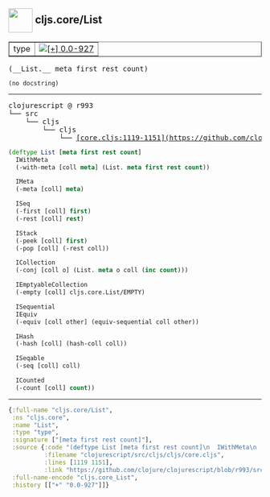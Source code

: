 ## <img width="48px" valign="middle" src="http://i.imgur.com/Hi20huC.png"> cljs.core/List

 <table border="1">
<tr>
<td>type</td>
<td><a href="https://github.com/cljsinfo/api-refs/tree/0.0-927"><img valign="middle" alt="[+] 0.0-927" src="https://img.shields.io/badge/+-0.0--927-lightgrey.svg"></a> </td>
</tr>
</table>

 <samp>
(__List.__ meta first rest count)<br>
</samp>

```
(no docstring)
```

---

 <pre>
clojurescript @ r993
└── src
    └── cljs
        └── cljs
            └── <ins>[core.cljs:1119-1151](https://github.com/clojure/clojurescript/blob/r993/src/cljs/cljs/core.cljs#L1119-L1151)</ins>
</pre>

```clj
(deftype List [meta first rest count]
  IWithMeta
  (-with-meta [coll meta] (List. meta first rest count))

  IMeta
  (-meta [coll] meta)

  ISeq
  (-first [coll] first)
  (-rest [coll] rest)

  IStack
  (-peek [coll] first)
  (-pop [coll] (-rest coll))

  ICollection
  (-conj [coll o] (List. meta o coll (inc count)))

  IEmptyableCollection
  (-empty [coll] cljs.core.List/EMPTY)

  ISequential
  IEquiv
  (-equiv [coll other] (equiv-sequential coll other))

  IHash
  (-hash [coll] (hash-coll coll))

  ISeqable
  (-seq [coll] coll)

  ICounted
  (-count [coll] count))
```


---

```clj
{:full-name "cljs.core/List",
 :ns "cljs.core",
 :name "List",
 :type "type",
 :signature ["[meta first rest count]"],
 :source {:code "(deftype List [meta first rest count]\n  IWithMeta\n  (-with-meta [coll meta] (List. meta first rest count))\n\n  IMeta\n  (-meta [coll] meta)\n\n  ISeq\n  (-first [coll] first)\n  (-rest [coll] rest)\n\n  IStack\n  (-peek [coll] first)\n  (-pop [coll] (-rest coll))\n\n  ICollection\n  (-conj [coll o] (List. meta o coll (inc count)))\n\n  IEmptyableCollection\n  (-empty [coll] cljs.core.List/EMPTY)\n\n  ISequential\n  IEquiv\n  (-equiv [coll other] (equiv-sequential coll other))\n\n  IHash\n  (-hash [coll] (hash-coll coll))\n\n  ISeqable\n  (-seq [coll] coll)\n\n  ICounted\n  (-count [coll] count))",
          :filename "clojurescript/src/cljs/cljs/core.cljs",
          :lines [1119 1151],
          :link "https://github.com/clojure/clojurescript/blob/r993/src/cljs/cljs/core.cljs#L1119-L1151"},
 :full-name-encode "cljs.core_List",
 :history [["+" "0.0-927"]]}

```
